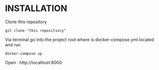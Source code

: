 <h1>INSTALLATION</h1>

<p>Clone this repository</p>
<code>git clone "this repositiory"</code>  

<p>Via terminal go into the project root where is docker-compose.yml located and run</p>
<code>docker-compose up</code>

<p>Open : http://localhost:8000</p>
